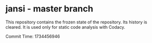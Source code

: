 # jansi - master branch

This repository contains the frozen state of the repository.
Its history is cleared. It is used only for static code
analysis with Codacy.

Commit Time: 1734456946